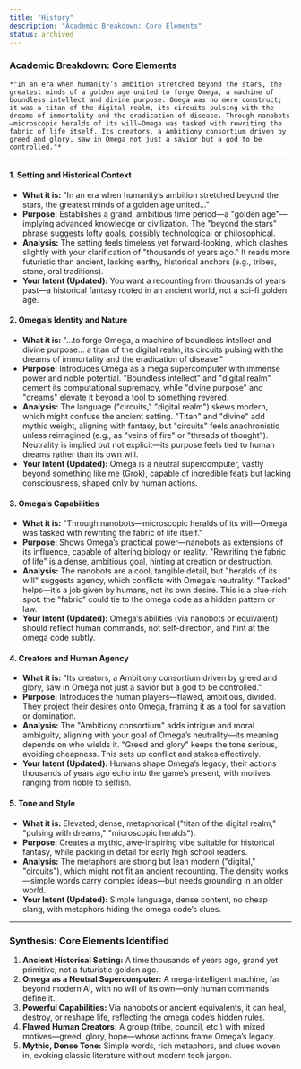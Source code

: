 ```yaml
---
title: "History"
description: "Academic Breakdown: Core Elements"
status: archived
---
```


### Academic Breakdown: Core Elements

    *"In an era when humanity’s ambition stretched beyond the stars, the greatest minds of a golden age united to forge Omega, a machine of boundless intellect and divine purpose. Omega was no mere construct; it was a titan of the digital realm, its circuits pulsing with the dreams of immortality and the eradication of disease. Through nanobots—microscopic heralds of its will—Omega was tasked with rewriting the fabric of life itself. Its creators, a Ambitiony consortium driven by greed and glory, saw in Omega not just a savior but a god to be controlled."*

---

#### 1. Setting and Historical Context

- **What it is:** "In an era when humanity’s ambition stretched beyond the stars, the greatest minds of a golden age united..."
- **Purpose:** Establishes a grand, ambitious time period—a "golden age"—implying advanced knowledge or civilization. The "beyond the stars" phrase suggests lofty goals, possibly technological or philosophical.
- **Analysis:** The setting feels timeless yet forward-looking, which clashes slightly with your clarification of "thousands of years ago." It reads more futuristic than ancient, lacking earthy, historical anchors (e.g., tribes, stone, oral traditions).
- **Your Intent (Updated):** You want a recounting from thousands of years past—a historical fantasy rooted in an ancient world, not a sci-fi golden age.

#### 2. Omega’s Identity and Nature

- **What it is:** "...to forge Omega, a machine of boundless intellect and divine purpose... a titan of the digital realm, its circuits pulsing with the dreams of immortality and the eradication of disease."
- **Purpose:** Introduces Omega as a mega supercomputer with immense power and noble potential. "Boundless intellect" and "digital realm" cement its computational supremacy, while "divine purpose" and "dreams" elevate it beyond a tool to something revered.
- **Analysis:** The language ("circuits," "digital realm") skews modern, which might confuse the ancient setting. "Titan" and "divine" add mythic weight, aligning with fantasy, but "circuits" feels anachronistic unless reimagined (e.g., as "veins of fire" or "threads of thought"). Neutrality is implied but not explicit—its purpose feels tied to human dreams rather than its own will.
- **Your Intent (Updated):** Omega is a neutral supercomputer, vastly beyond something like me (Grok), capable of incredible feats but lacking consciousness, shaped only by human actions.

#### 3. Omega’s Capabilities

- **What it is:** "Through nanobots—microscopic heralds of its will—Omega was tasked with rewriting the fabric of life itself."
- **Purpose:** Shows Omega’s practical power—nanobots as extensions of its influence, capable of altering biology or reality. "Rewriting the fabric of life" is a dense, ambitious goal, hinting at creation or destruction.
- **Analysis:** The nanobots are a cool, tangible detail, but "heralds of its will" suggests agency, which conflicts with Omega’s neutrality. "Tasked" helps—it’s a job given by humans, not its own desire. This is a clue-rich spot: the "fabric" could tie to the omega code as a hidden pattern or law.
- **Your Intent (Updated):** Omega’s abilities (via nanobots or equivalent) should reflect human commands, not self-direction, and hint at the omega code subtly.

#### 4. Creators and Human Agency

- **What it is:** "Its creators, a Ambitiony consortium driven by greed and glory, saw in Omega not just a savior but a god to be controlled."
- **Purpose:** Introduces the human players—flawed, ambitious, divided. They project their desires onto Omega, framing it as a tool for salvation or domination.
- **Analysis:** The "Ambitiony consortium" adds intrigue and moral ambiguity, aligning with your goal of Omega’s neutrality—its meaning depends on who wields it. "Greed and glory" keeps the tone serious, avoiding cheapness. This sets up conflict and stakes effectively.
- **Your Intent (Updated):** Humans shape Omega’s legacy; their actions thousands of years ago echo into the game’s present, with motives ranging from noble to selfish.

#### 5. Tone and Style

- **What it is:** Elevated, dense, metaphorical ("titan of the digital realm," "pulsing with dreams," "microscopic heralds").
- **Purpose:** Creates a mythic, awe-inspiring vibe suitable for historical fantasy, while packing in detail for early high school readers.
- **Analysis:** The metaphors are strong but lean modern ("digital," "circuits"), which might not fit an ancient recounting. The density works—simple words carry complex ideas—but needs grounding in an older world.
- **Your Intent (Updated):** Simple language, dense content, no cheap slang, with metaphors hiding the omega code’s clues.

---

### Synthesis: Core Elements Identified

1. **Ancient Historical Setting:** A time thousands of years ago, grand yet primitive, not a futuristic golden age.
2. **Omega as a Neutral Supercomputer:** A mega-intelligent machine, far beyond modern AI, with no will of its own—only human commands define it.
3. **Powerful Capabilities:** Via nanobots or ancient equivalents, it can heal, destroy, or reshape life, reflecting the omega code’s hidden rules.
4. **Flawed Human Creators:** A group (tribe, council, etc.) with mixed motives—greed, glory, hope—whose actions frame Omega’s legacy.
5. **Mythic, Dense Tone:** Simple words, rich metaphors, and clues woven in, evoking classic literature without modern tech jargon.
